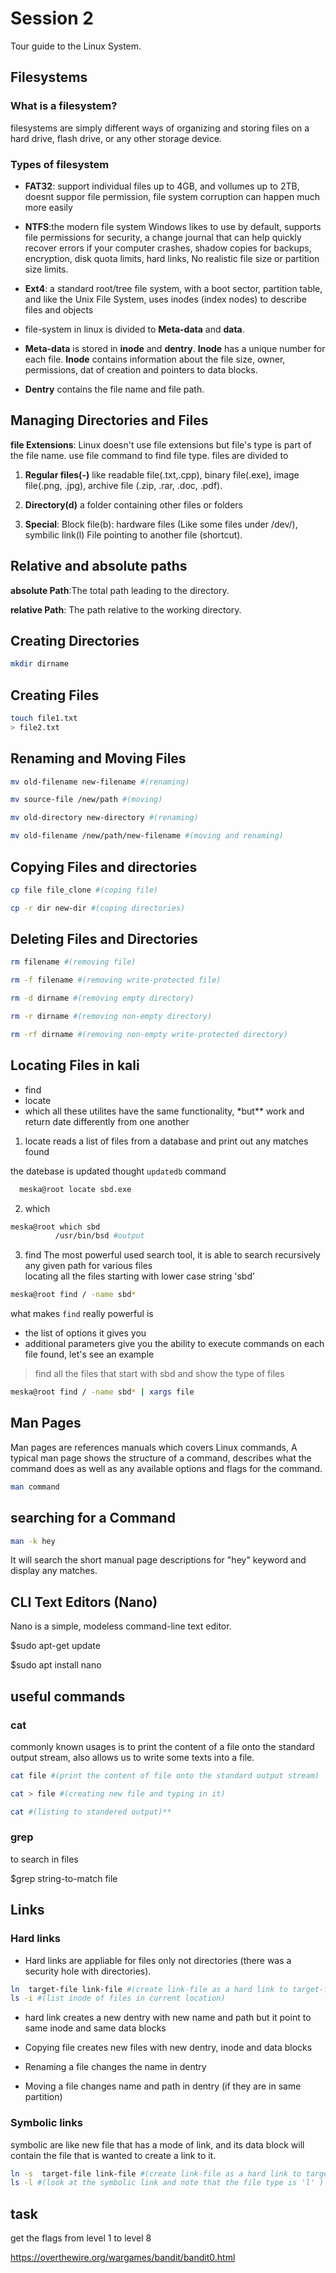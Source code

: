 # Session 2

Tour guide to the Linux System.

## Filesystems

### What is a filesystem?

filesystems are simply different ways of organizing and storing
files on a hard drive, flash drive, or any other storage device.

### Types of filesystem

- **FAT32**: support individual files up to 4GB, and vollumes up to 2TB, doesnt suppor file permission,
  file system corruption can happen much more easily

- **NTFS**:the modern file system Windows likes to use by default, supports file permissions for security,
  a change journal that can help quickly recover errors if your computer crashes, shadow copies for backups,
  encryption, disk quota limits, hard links, No realistic file size or partition size limits.

- **Ext4**: a standard root/tree file system, with a boot sector, partition table, and like the Unix File System,
  uses inodes (index nodes) to describe files and objects

- file-system in linux is divided to **Meta-data** and **data**. 

- **Meta-data** is stored in **inode** and **dentry**. **Inode** has a unique number for each file. **Inode** contains information about the file size, owner, permissions, dat of creation and pointers to data blocks. 

- **Dentry** contains the file name and file path.

## Managing Directories and Files

**file Extensions**: Linux doesn't use file extensions but file's type is part of the file name. use file command to find file type. files are divided to

1. **Regular files(-)** like readable file(.txt,.cpp), binary file(.exe), image file(.png, .jpg), archive file (.zip, .rar, .doc, .pdf).

2. **Directory(d)** a folder containing other files or folders

3. **Special**: Block file(b): hardware files (Like some files under /dev/), symbilic link(l) File pointing to another file (shortcut).

## Relative and absolute paths

**absolute Path**:The total path leading to the directory.

**relative Path**: The path relative to the working directory.



## Creating Directories

```bash
mkdir dirname
```

## Creating Files

```bash
touch file1.txt
> file2.txt
```

## Renaming and Moving Files

```bash
mv old-filename new-filename #(renaming)

mv source-file /new/path #(moving)

mv old-directory new-directory #(renaming)

mv old-filename /new/path/new-filename #(moving and renaming)
```

## Copying Files and directories

```bash
cp file file_clone #(coping file)

cp -r dir new-dir #(coping directories)
```

## Deleting Files and Directories

```bash
rm filename #(removing file)

rm -f filename #(removing write-protected file)

rm -d dirname #(removing empty directory)

rm -r dirname #(removing non-empty directory)

rm -rf dirname #(removing non-empty write-protected directory)

```

## Locating Files in kali

- find
- locate
- which
  all these utilites have the same functionality, \*but\*\* work and return date differently from one another

1. locate
   reads a list of files from a database and print out any matches found

the datebase is updated thought `updatedb` command

```bash
  meska@root locate sbd.exe
```

2. which

```bash
meska@root which sbd
          /usr/bin/bsd #output
```

3. find
   The most powerful used search tool, it is able to search recursively any given path for various files <br>
   locating all the files starting with lower case string 'sbd'

```bash
meska@root find / -name sbd*
```

what makes `find` really powerful is

- the list of options it gives you
- additional parameters give you the ability to execute commands on each file found, let's see an example

> find all the files that start with sbd and show the type of files

```bash
meska@root find / -name sbd* | xargs file

```

## Man Pages

Man pages are references manuals which covers Linux commands, A typical man page shows the structure of a command, describes what the command does as well as any available options and flags for the command.

```bash
man command
```

## searching for a Command

```bash
man -k hey
```

It will search the short manual page descriptions for "hey" keyword and display any matches.

## CLI Text Editors (Nano)

Nano is a simple, modeless command-line text editor.

$sudo apt-get update

$sudo apt install nano

## useful commands

### cat

commonly known usages is to print the content of a file onto the standard output stream, also allows us to write some texts into a file.

```bash
cat file #(print the content of file onto the standard output stream)

cat > file #(creating new file and typing in it)

cat #(listing to standered output)**
```

### grep

to search in files

$grep string-to-match file

## Links

### Hard links

- Hard links are appliable for files only not directories (there was a security hole with directories). 

``` bash
ln  target-file link-file #(create link-file as a hard link to target-file)
ls -i #(list inode of files in current location)
```
- hard link creates a new dentry with new name and path but it point to same inode and same data blocks

- Copying file creates new files with new dentry, inode and data blocks

- Renaming a file changes the name in dentry

- Moving a file changes name and path in dentry (if they are in same partition)



### Symbolic links

symbolic are like new file that has a mode of link, and its data block will contain the file that is wanted to create a link to it.

``` bash
ln -s  target-file link-file #(create link-file as a hard link to target-file)
ls -l #(look at the symbolic link and note that the file type is 'l' )
```
## task

get the flags from level 1 to level 8

https://overthewire.org/wargames/bandit/bandit0.html
